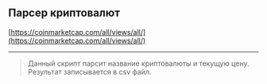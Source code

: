 ## Парсер криптовалют


[https://coinmarketcap.com/all/views/all/](https://coinmarketcap.com/all/views/all/)
***
>Данный скрипт парсит название криптовалюты и текущую цену. Результат записывается в csv файл.